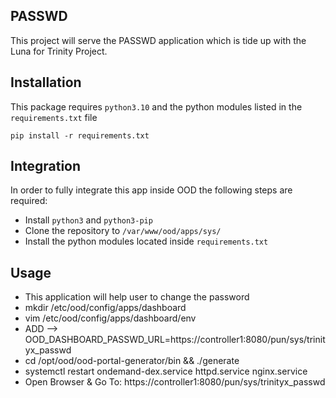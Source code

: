 ## PASSWD

This project will serve the PASSWD application which is tide up with the Luna for Trinity Project.

## Installation
This package requires `python3.10` and the python modules listed in the `requirements.txt` file
```
pip install -r requirements.txt
```

## Integration
In order to fully integrate this app inside OOD the following steps are required:
- Install `python3` and `python3-pip`
- Clone the repository to `/var/www/ood/apps/sys/`
- Install the python modules located inside `requirements.txt`

## Usage
- This application will help user to change the password
- mkdir /etc/ood/config/apps/dashboard
- vim /etc/ood/config/apps/dashboard/env
- ADD --> OOD_DASHBOARD_PASSWD_URL=https://controller1:8080/pun/sys/trinityx_passwd
- cd /opt/ood/ood-portal-generator/bin && ./generate
- systemctl restart ondemand-dex.service httpd.service nginx.service
- Open Browser & Go To: https://controller1:8080/pun/sys/trinityx_passwd
